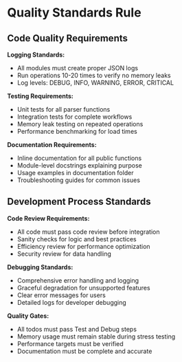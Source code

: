 # Quality Standards Rule

## Code Quality Requirements

**Logging Standards:**
- All modules must create proper JSON logs
- Run operations 10-20 times to verify no memory leaks
- Log levels: DEBUG, INFO, WARNING, ERROR, CRITICAL

**Testing Requirements:**
- Unit tests for all parser functions
- Integration tests for complete workflows
- Memory leak testing on repeated operations
- Performance benchmarking for load times

**Documentation Requirements:**
- Inline documentation for all public functions
- Module-level docstrings explaining purpose
- Usage examples in documentation folder
- Troubleshooting guides for common issues

## Development Process Standards

**Code Review Requirements:**
- All code must pass code review before integration
- Sanity checks for logic and best practices
- Efficiency review for performance optimization
- Security review for data handling

**Debugging Standards:**
- Comprehensive error handling and logging
- Graceful degradation for unsupported features
- Clear error messages for users
- Detailed logs for developer debugging

**Quality Gates:**
- All todos must pass Test and Debug steps
- Memory usage must remain stable during stress testing
- Performance targets must be verified
- Documentation must be complete and accurate